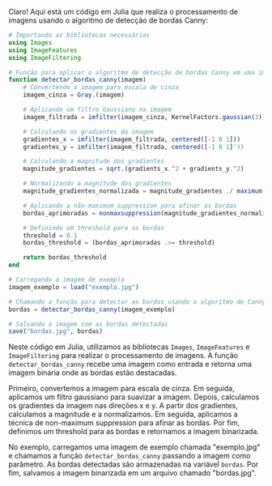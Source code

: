 Claro! Aqui está um código em Julia que realiza o processamento de imagens usando o algoritmo de detecção de bordas Canny:

```julia
# Importando as bibliotecas necessárias
using Images
using ImageFeatures
using ImageFiltering

# Função para aplicar o algoritmo de detecção de bordas Canny em uma imagem
function detectar_bordas_canny(imagem)
    # Convertendo a imagem para escala de cinza
    imagem_cinza = Gray.(imagem)

    # Aplicando um filtro Gaussiano na imagem
    imagem_filtrada = imfilter(imagem_cinza, KernelFactors.gaussian(3))

    # Calculando os gradientes da imagem
    gradientes_x = imfilter(imagem_filtrada, centered([-1 0 1]))
    gradientes_y = imfilter(imagem_filtrada, centered([-1 0 1]'))

    # Calculando a magnitude dos gradientes
    magnitude_gradientes = sqrt.(gradients_x.^2 + gradients_y.^2)

    # Normalizando a magnitude dos gradientes
    magnitude_gradientes_normalizada = magnitude_gradientes ./ maximum(magnitude_gradientes)

    # Aplicando a não-maximum suppression para afinar as bordas
    bordas_aprimoradas = nonmaxsuppression(magnitude_gradientes_normalizada, gradients_x, gradients_y)

    # Definindo um threshold para as bordas
    threshold = 0.1
    bordas_threshold = (bordas_aprimoradas .>= threshold)

    return bordas_threshold
end

# Carregando a imagem de exemplo
imagem_exemplo = load("exemplo.jpg")

# Chamando a função para detectar as bordas usando o algoritmo de Canny
bordas = detectar_bordas_canny(imagem_exemplo)

# Salvando a imagem com as bordas detectadas
save("bordas.jpg", bordas)
```

Neste código em Julia, utilizamos as bibliotecas `Images`, `ImageFeatures` e `ImageFiltering` para realizar o processamento de imagens. A função `detectar_bordas_canny` recebe uma imagem como entrada e retorna uma imagem binária onde as bordas estão destacadas.

Primeiro, convertemos a imagem para escala de cinza. Em seguida, aplicamos um filtro gaussiano para suavizar a imagem. Depois, calculamos os gradientes da imagem nas direções x e y. A partir dos gradientes, calculamos a magnitude e a normalizamos. Em seguida, aplicamos a técnica de non-maximum suppression para afinar as bordas. Por fim, definimos um threshold para as bordas e retornamos a imagem binarizada.

No exemplo, carregamos uma imagem de exemplo chamada "exemplo.jpg" e chamamos a função `detectar_bordas_canny` passando a imagem como parâmetro. As bordas detectadas são armazenadas na variável `bordas`. Por fim, salvamos a imagem binarizada em um arquivo chamado "bordas.jpg".